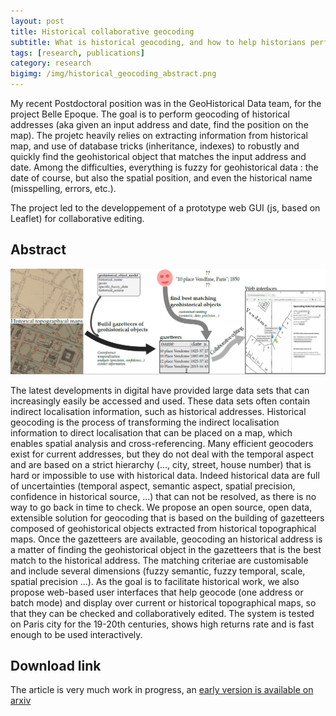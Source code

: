 ```yaml
---
layout: post
title: Historical collaborative geocoding
subtitle: What is historical geocoding, and how to help historians perform it
tags: [research, publications]
category: research
bigimg: /img/historical_geocoding_abstract.png
---
```


My recent Postdoctoral position was in the GeoHistorical Data team, for the project Belle Epoque.
The goal is to perform geocoding of historical addresses (aka given an input address and date, find the position on the map).
The projetc heavily relies on extracting information from historical map, and use of database tricks (inheritance, indexes) to robustly and quickly find the geohistorical object that matches the input address and date.
Among the difficulties, everything is fuzzy for geohistorical data : the date of course, but also the spatial position, and even the historical name (misspelling, errors, etc.).

The project led to the developpement of a prototype web GUI (js, based on Leaflet) for collaborative editing.

## Abstract
![historical geocoding abstract](/img/re/historical_geocoding_abstract.png)

The latest developments in digital have provided large data sets that can increasingly easily be accessed and used. These data sets often contain indirect localisation information, such as historical addresses. Historical geocoding is the process of transforming the indirect localisation information to direct localisation that can be placed on a map, which enables spatial analysis and cross-referencing. Many efficient geocoders exist for current addresses, but they do not deal with the temporal aspect and are based on a strict hierarchy (..., city, street, house number) that is hard or impossible to use with historical data. Indeed historical data are full of uncertainties (temporal aspect, semantic aspect, spatial precision, confidence in historical source, ...) that can not be resolved, as there is no way to go back in time to check. We propose an open source, open data, extensible solution for geocoding that is based on the building of gazetteers composed of geohistorical objects extracted from historical topographical maps. Once the gazetteers are available, geocoding an historical address is a matter of finding the geohistorical object in the gazetteers that is the best match to the historical address. The matching criteriae are customisable and include several dimensions (fuzzy semantic, fuzzy temporal, scale, spatial precision ...). As the goal is to facilitate historical work, we also propose web-based user interfaces that help geocode (one address or batch mode) and display over current or historical topographical maps, so that they can be checked and collaboratively edited. The system is tested on Paris city for the 19-20th centuries, shows high returns rate and is fast enough to be used interactively. 

 
## Download link
The article is very much work in progress, 
an [early version is available on arxiv](https://arxiv.org/abs/1703.07138)